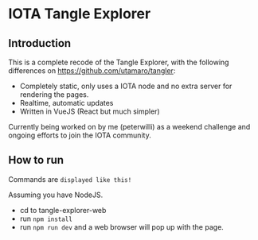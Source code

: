 # IOTA Tangle Explorer

## Introduction

This is a complete recode of the Tangle Explorer, with the following differences on <https://github.com/utamaro/tangler>:

- Completely static, only uses a IOTA node and no extra server for rendering the pages.
- Realtime, automatic updates
- Written in VueJS (React but much simpler)

Currently being worked on by me (peterwilli) as a weekend challenge and ongoing efforts to join the IOTA community.

## How to run

Commands are `displayed like this!`

Assuming you have NodeJS.

- cd to tangle-explorer-web
- run `npm install`
- run `npm run dev` and a web browser will pop up with the page.
